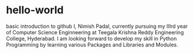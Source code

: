 # hello-world
basic introduction to github
I, Nimish Padal, currently pursuing my IIIrd year of Computer Science Enginneering at Teegala Krishna Reddy Engineering College, Hyderabad.
I am looking forward to develop my skill in Python Programming by learning various Packages and Libraries and Modules.
